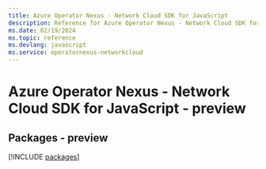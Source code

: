 ```yaml
---
title: Azure Operator Nexus - Network Cloud SDK for JavaScript
description: Reference for Azure Operator Nexus - Network Cloud SDK for JavaScript
ms.date: 02/19/2024
ms.topic: reference
ms.devlang: javascript
ms.service: operatornexus-networkcloud
---
```

# Azure Operator Nexus - Network Cloud SDK for JavaScript - preview
## Packages - preview
[!INCLUDE [packages](operator-nexus---network-cloud-index.md)]